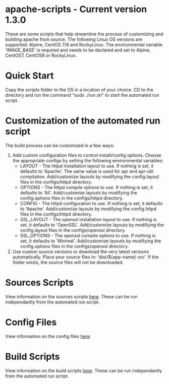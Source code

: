 # apache-scripts - Current version 1.3.0
These are some scripts that help streamline the process of customizing and building apache from source. The following Linux OS versions are supported: Alpine, CentOS 7/8 and RockyLinux. The environmental variable 'IMAGE_BASE' is required and needs to be declared and set to Alpine, CentOS7, CentOS8 or RockyLinux.

# Quick Start
Copy the scripts folder to the OS in a location of your choice. CD to the directory and run the command "sudo ./run.sh" to start the automated run script. 

# Customization of the automated run script
The build process can be customized in a few ways:<br/>
<ol>
    <li>
        Add custom configuration files to control install/config options. Choose the appropriate configs by setting the following environmental variables:
        <ul>
            <li>
                LAYOUT - The httpd installation layout to use. If nothing is set, it defaults to 'Apache'. The same value is used for apr and apr-util compilation. Add/customize layouts by modifying the config.layout files in the configs/httpd directory.
            </li>
            <li>
                OPTIONS - The httpd compile options to use. If nothing is set, it defaults to 'All'. Add/customize layouts by modifying the config.options files in the configs/httpd directory.
            </li>
            <li>
                CONFIG - The httpd configuration to use. If nothing is set, it defaults to 'Apache'. Add/customize layouts by modifying the config.httpd files in the configs/httpd directory.
            </li>
            <li>
                SSL_LAYOUT - The openssl installation layout to use. If nothing is set, it defaults to 'OpenSSL'. Add/customize layouts by modifying the config.layout files in the configs/openssl directory.
            </li>
            <li>
                SSL_OPTIONS - The openssl compile options to use. If nothing is set, it defaults to 'Minimal'. Add/customize layouts by modifying the config.options files in the configs/openssl directory.
            </li>
        </ul>
    </li>
    <li>
        Use custom source versions or download the very latest versions automatically. Place your source files in: 'dist/${app-name}-src'. If the folder exists, the source files will not be downloaded.
    </li>
</ol>

# Sources Scripts
View information on the sources scripts [here](docs/SOURCES.md). These can be run independantly from the automated run script.

# Config Files
View information on the config files [here](docs/CONFIGS.md).

# Build Scripts
View information on the build scripts [here](docs/BUILD.md). These can be run independantly from the automated run script.